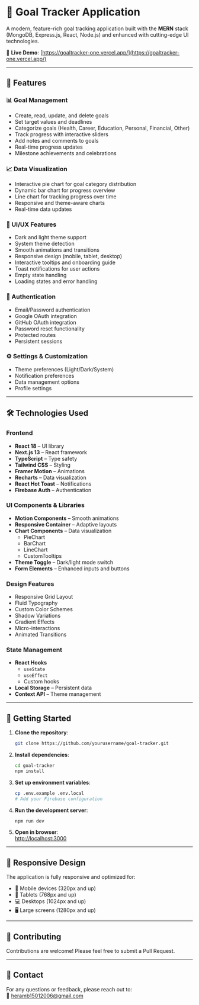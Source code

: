 # 🎯 Goal Tracker Application

A modern, feature-rich goal tracking application built with the **MERN** stack (MongoDB, Express.js, React, Node.js) and enhanced with cutting-edge UI technologies.

🔗 **Live Demo**: [https://goaltracker-one.vercel.app/](https://goaltracker-one.vercel.app/)

---

## 🌟 Features

### 📊 Goal Management
- Create, read, update, and delete goals
- Set target values and deadlines
- Categorize goals (Health, Career, Education, Personal, Financial, Other)
- Track progress with interactive sliders
- Add notes and comments to goals
- Real-time progress updates
- Milestone achievements and celebrations

### 📈 Data Visualization
- Interactive pie chart for goal category distribution
- Dynamic bar chart for progress overview
- Line chart for tracking progress over time
- Responsive and theme-aware charts
- Real-time data updates

### 🎨 UI/UX Features
- Dark and light theme support
- System theme detection
- Smooth animations and transitions
- Responsive design (mobile, tablet, desktop)
- Interactive tooltips and onboarding guide
- Toast notifications for user actions
- Empty state handling
- Loading states and error handling

### 🔐 Authentication
- Email/Password authentication
- Google OAuth integration
- GitHub OAuth integration
- Password reset functionality
- Protected routes
- Persistent sessions

### ⚙️ Settings & Customization
- Theme preferences (Light/Dark/System)
- Notification preferences
- Data management options
- Profile settings

---

## 🛠️ Technologies Used

### Frontend
- **React 18** – UI library
- **Next.js 13** – React framework
- **TypeScript** – Type safety
- **Tailwind CSS** – Styling
- **Framer Motion** – Animations
- **Recharts** – Data visualization
- **React Hot Toast** – Notifications
- **Firebase Auth** – Authentication

### UI Components & Libraries
- **Motion Components** – Smooth animations
- **Responsive Container** – Adaptive layouts
- **Chart Components** – Data visualization
  - PieChart
  - BarChart
  - LineChart
  - CustomTooltips
- **Theme Toggle** – Dark/light mode switch
- **Form Elements** – Enhanced inputs and buttons

### Design Features
- Responsive Grid Layout
- Fluid Typography
- Custom Color Schemes
- Shadow Variations
- Gradient Effects
- Micro-interactions
- Animated Transitions

### State Management
- **React Hooks**
  - `useState`
  - `useEffect`
  - Custom hooks
- **Local Storage** – Persistent data
- **Context API** – Theme management

---

## 🚀 Getting Started

1. **Clone the repository**:
   ```bash
   git clone https://github.com/yourusername/goal-tracker.git
   ```

2. **Install dependencies**:
   ```bash
   cd goal-tracker
   npm install
   ```

3. **Set up environment variables**:
   ```bash
   cp .env.example .env.local
   # Add your Firebase configuration
   ```

4. **Run the development server**:
   ```bash
   npm run dev
   ```

5. **Open in browser**:  
   [http://localhost:3000](http://localhost:3000)

---

## 📱 Responsive Design

The application is fully responsive and optimized for:
- 📱 Mobile devices (320px and up)
- 📱 Tablets (768px and up)
- 💻 Desktops (1024px and up)
- 🖥️ Large screens (1280px and up)

---

## 🤝 Contributing

Contributions are welcome! Please feel free to submit a Pull Request.

---

## 📧 Contact

For any questions or feedback, please reach out to:  
📩 [heramb15012006@gmail.com](mailto:heramb15012006@gmail.com)

